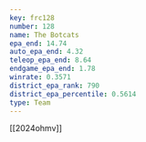 ```yaml
---
key: frc128
number: 128
name: The Botcats
epa_end: 14.74
auto_epa_end: 4.32
teleop_epa_end: 8.64
endgame_epa_end: 1.78
winrate: 0.3571
district_epa_rank: 790
district_epa_percentile: 0.5614
type: Team
---
```

[[2024ohmv]]
